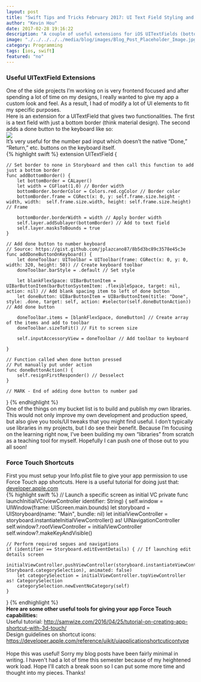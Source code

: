 ```yaml
---
layout: post
title: "Swift Tips and Tricks February 2017: UI Text Field Styling and Force Touch App Shortcuts"
author: "Kevin Hou"
date: 2017-02-28 19:16:22
description: "A couple of useful extensions for iOS UITextFields (bottom borders and a done button for the numerical keypad) as well as a short example of how to implement Force Touch app shortcut capabilities into your app."
image: "./../../../../media/blog/images/Blog_Post_Placeholder_Image.jpg"
category: Programming
tags: [ios, swift]
featured: "no"
---
```

<h3 class="post-subheader">Useful UITextField Extensions</h3>
One of the side projects I’m working on is very frontend focused and after spending a lot of time on my designs, I really wanted to give my app a custom look and feel. As a result, I had of modify a lot of UI elements to fit my specific purposes.
<br class="post-line-break">
Here is an extension for a UITextField that gives two functionalities. The first is a text field with just a bottom border (think material design). The second adds a done button to the keyboard like so:
<br>
<img src="./../../../../media/blog/images/ios-number-keypad-with-done-button.png" class="iPhone-screenshots-medium">
<br>
It’s very useful for the number pad input which doesn’t the native “Done,” “Return,” etc. buttons on the keyboard itself.
<br class="post-line-break">
{% highlight swift %}
extension UITextField {

    // Set border to none in Storyboard and then call this function to add just a bottom border
    func addBottomBorder() {
        let bottomBorder = CALayer()
        let width = CGFloat(1.0) // Border width
        bottomBorder.borderColor = Colors.red.cgColor // Border color
        bottomBorder.frame = CGRect(x: 0, y: self.frame.size.height - width, width:  self.frame.size.width, height: self.frame.size.height) // Frame

        bottomBorder.borderWidth = width // Apply border width
        self.layer.addSublayer(bottomBorder) // Add to text field
        self.layer.masksToBounds = true
    }

    // Add done button to number keyboard
    // Source: https://gist.github.com/jplazcano87/8b5d3bc89c3578e45c3e
    func addDoneButtonOnKeyboard() {
        let doneToolbar: UIToolbar = UIToolbar(frame: CGRect(x: 0, y: 0, width: 320, height: 50)) // Create keyboard toolbar
        doneToolbar.barStyle = .default // Set style

        let blankFlexSpace: UIBarButtonItem = UIBarButtonItem(barButtonSystemItem: .flexibleSpace, target: nil, action: nil) // Add blank spacing item to left of done button
        let doneButton: UIBarButtonItem = UIBarButtonItem(title: "Done", style: .done, target: self, action: #selector(self.doneButtonAction)) // Add done button

        doneToolbar.items = [blankFlexSpace, doneButton] // Create array of the items and add to toolbar
        doneToolbar.sizeToFit() // Fit to screen size

        self.inputAccessoryView = doneToolbar // Add toolbar to keyboard

    }

    // Function called when done button pressed
    // Put manually put under action
    func doneButtonAction() {
        self.resignFirstResponder() // Desselect
    }

    // MARK - End of adding done button to number pad

}
{% endhighlight %}
<br class="post-line-break">
One of the things on my bucket list is to build and publish my own libraries. This would not only improve my own development and production speed, but also give you tools/UI tweaks that you might find useful. I don’t typically use libraries in my projects, but I do see their benefit. Because I’m focusing on the learning right now, I’ve been building my own “libraries” from scratch as a teaching tool for myself. Hopefully I can push one of those out to you all soon!
<br class="post-line-break">
<h3 class="post-subheader">Force Touch Shortcuts</h3>
First you must setup your Info.plist file to give your app permission to use Force Touch app shortcuts. Here is a useful tutorial for doing just that: <a href="https://developer.apple.com/library/content/documentation/General/Reference/InfoPlistKeyReference/Articles/iPhoneOSKeys.html#//apple_ref/doc/uid/TP40009252-SW36" target="_blank">developer.apple.com</a>
<br class="post-line-break">
{% highlight swift %}
// Launch a specific screen as initial VC
private func launchInitialVC(viewController identifier: String) {
    self.window = UIWindow(frame: UIScreen.main.bounds)
    let storyboard = UIStoryboard(name: "Main", bundle: nil)
    let initialViewController = storyboard.instantiateInitialViewController() as! UINavigationController
    self.window?.rootViewController = initialViewController
    self.window?.makeKeyAndVisible()

    // Perform required segues and navigations
    if (identifier == Storyboard.editEventDetails) { // If launching edit details screen
        initialViewController.pushViewController(storyboard.instantiateViewController(withIdentifier: Storyboard.categorySelection), animated: false)
        let categorySelection = initialViewController.topViewController as! CategorySelection
        categorySelection.newEventNoCategory(self)
    }
}
{% endhighlight %}
<br>
<b>Here are some other useful tools for giving your app Force Touch capabilities:</b><br>
Useful tutorial: <a href="http://samwize.com/2016/04/25/tutorial-on-creating-app-shortcut-with-3d-touch/" target="_blank">http://samwize.com/2016/04/25/tutorial-on-creating-app-shortcut-with-3d-touch/</a><br>
Design guidelines on shortcut icons: <a href="https://developer.apple.com/reference/uikit/uiapplicationshortcuticontype" target="_blank">https://developer.apple.com/reference/uikit/uiapplicationshortcuticontype</a><br>
<br class="post-line-break">
Hope this was useful! Sorry my blog posts have been fairly minimal in writing. I haven't had a lot of time this semester because of my heightened work load. Hope I'll catch a break soon so I can put some more time and thought into my pieces. Thanks!
